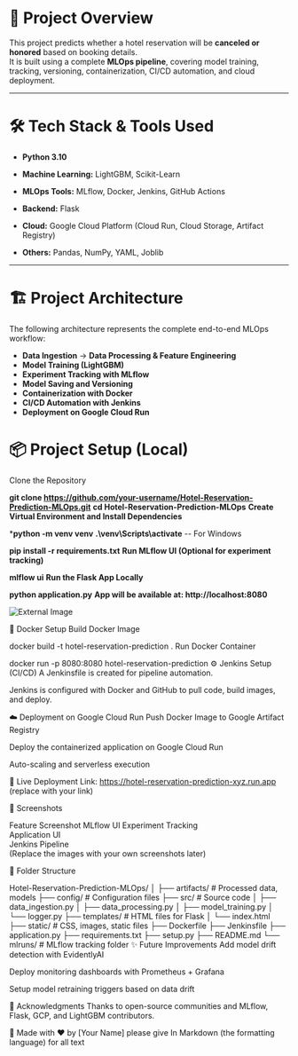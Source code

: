 # 📍 Project Overview

This project predicts whether a hotel reservation will be **canceled or honored** based on booking details.  
It is built using a complete **MLOps pipeline**, covering model training, tracking, versioning, containerization, CI/CD automation, and cloud deployment.

---

# 🛠️ Tech Stack & Tools Used

- **Python 3.10**

- **Machine Learning:** LightGBM, Scikit-Learn

- **MLOps Tools:** MLflow, Docker, Jenkins, GitHub Actions

- **Backend:** Flask

- **Cloud:** Google Cloud Platform (Cloud Run, Cloud Storage, Artifact Registry)

- **Others:** Pandas, NumPy, YAML, Joblib

---

# 🏗️ Project Architecture

The following architecture represents the complete end-to-end MLOps workflow:

- **Data Ingestion** → **Data Processing & Feature Engineering**
- **Model Training (LightGBM)**
- **Experiment Tracking with MLflow**
- **Model Saving and Versioning**
- **Containerization with Docker**
- **CI/CD Automation with Jenkins**
- **Deployment on Google Cloud Run**


# 📦 Project Setup (Local)
Clone the Repository

**git clone https://github.com/your-username/Hotel-Reservation-Prediction-MLOps.git**
**cd Hotel-Reservation-Prediction-MLOps**
**Create Virtual Environment and Install Dependencies**


***python -m venv venv**
**.\venv\Scripts\activate**      -- For Windows

**pip install -r requirements.txt**
**Run MLflow UI (Optional for experiment tracking)**

**mlflow ui**
**Run the Flask App Locally**

**python application.py**
**App will be available at: http://localhost:8080**

![External Image](https://media.istockphoto.com/id/1458782106/photo/scenic-aerial-view-of-the-mountain-landscape-with-a-forest-and-the-crystal-blue-river-in.jpg?s=612x612&w=0&k=20&c=NXQ_OK6JtmyRRBef8Wd67UZ3scQJKySkXl1ORaActH4=.jpg)

🐳 Docker Setup
Build Docker Image

docker build -t hotel-reservation-prediction .
Run Docker Container

docker run -p 8080:8080 hotel-reservation-prediction
⚙️ Jenkins Setup (CI/CD)
A Jenkinsfile is created for pipeline automation.

Jenkins is configured with Docker and GitHub to pull code, build images, and deploy.

☁️ Deployment on Google Cloud Run
Push Docker Image to Google Artifact Registry

Deploy the containerized application on Google Cloud Run

Auto-scaling and serverless execution

🔗 Live Deployment Link: https://hotel-reservation-prediction-xyz.run.app (replace with your link)

📸 Screenshots

Feature	Screenshot
MLflow UI Experiment Tracking	
Application UI	
Jenkins Pipeline	
(Replace the images with your own screenshots later)

🧹 Folder Structure

Hotel-Reservation-Prediction-MLOps/
│
├── artifacts/                # Processed data, models
├── config/                   # Configuration files
├── src/                      # Source code
│   ├── data_ingestion.py
│   ├── data_processing.py
│   ├── model_training.py
│   └── logger.py
├── templates/                 # HTML files for Flask
│   └── index.html
├── static/                    # CSS, images, static files
├── Dockerfile
├── Jenkinsfile
├── application.py
├── requirements.txt
├── setup.py
├── README.md
└── mlruns/                    # MLflow tracking folder
✨ Future Improvements
Add model drift detection with EvidentlyAI

Deploy monitoring dashboards with Prometheus + Grafana

Setup model retraining triggers based on data drift

🙌 Acknowledgments
Thanks to open-source communities and MLflow, Flask, GCP, and LightGBM contributors.

🚀 Made with ❤️ by [Your Name]
please give In Markdown (the formatting language) for all text




